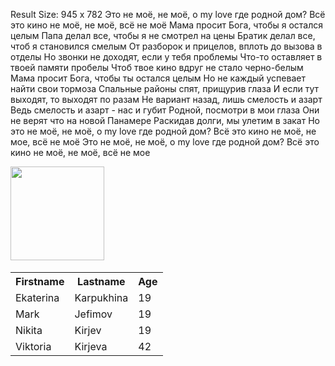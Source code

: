
Result Size: 945 x 782
Это не моё, не моё, о my love где родной дом?
Всё это кино не моё, не моё, всё не моё
Мама просит Бога, чтобы я остался целым
Папа делал все, чтобы я не смотрел на цены
Братик делал все, чтоб я становился смелым
От разборок и прицелов, вплоть до вызова в отделы
Но звонки не доходят, если у тебя проблемы
Что-то оставляет в твоей памяти пробелы
Чтоб твое кино вдруг не стало черно-белым
Мама просит Бога, чтобы ты остался целым
Но не каждый успевает найти свои тормоза
Спальные районы спят, прищурив глаза
И если тут выходят, то выходят по разам
Не вариант назад, лишь смелость и азарт
Ведь смелость и азарт - нас и губит
Родной, посмотри в мои глаза
Они не верят что на новой Панамере
Раскидав долги, мы улетим в закат
Но это не моё, не моё, o my love где родной дом?
Всё это кино не моё, не мое, всё не моё
Это не моё, не моё, о my love где родной дом?
Всё это кино не моё, не моё, всё не мое</p>
​
<img src="https://content.rozetka.com.ua/goods/images/big/225109586.jpg"  width="150" height="150">
​
​
<table style="width:100%">
  <tr>
    <th>Firstname</th>
    <th>Lastname</th> 
    <th>Age</th>
  </tr>
  <tr>
    <td>Ekaterina</td>
    <td>Karpukhina</td>
    <td>19</td>
  </tr>
  <tr>
    <td>Mark</td>
    <td>Jefimov</td>
    <td>19</td>
  </tr>
  <tr>
    <td>Nikita</td>
    <td>Kirjev</td>
    <td>19</td>
  </tr>
  <tr>
    <td>Viktoria</td>
    <td>Kirjeva</td>
    <td>42</td>
</table>
​
</body>
</html>
